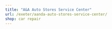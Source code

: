 ```yaml
---
title: "A&A Auto Stores Service Center"
url: /exeter/aanda-auto-stores-service-center/
shop: car repair
---
```


